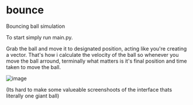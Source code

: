 # bounce


Bouncing ball simulation

To start simply run main.py.

Grab the ball and move it to designated position, acting like you're creating a vector. That's how i calculate the velocity of the ball so whenever you move the ball arround,
terminally what matters is it's final position and time taken to move the ball.

![image](https://user-images.githubusercontent.com/79509898/117261729-c7584680-ae50-11eb-884c-c00c56f50596.png)

(Its hard to make some valueable screenshoots of the interface thats literally one giant ball)


